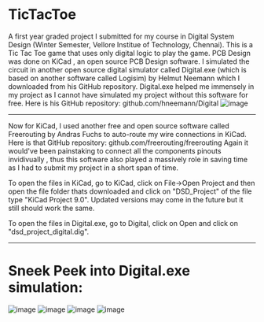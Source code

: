 <h1>TicTacToe</h1>

A first year graded project I submitted for my course in Digital System Design (Winter Semester, Vellore Institue of Technology, Chennai). This is a Tic Tac Toe game that uses only digital logic to play the game. PCB Design was done on KiCad , an open source PCB Design software. I simulated the circuit in another open source digital simulator called Digital.exe (which is based on another software called Logisim) by Helmut Neemann which I downloaded from his GitHub repository.
Digital.exe helped me immensely in my project as I cannot have simulated my project without this software for free. Here is his GitHub repository: github.com/hneemann/Digital
![image](https://github.com/user-attachments/assets/638daecc-1708-4972-b0c7-fd5532f2a82e)

_________________________________________________________________________________________________________________________________________________________________________________________________________________________________________________

Now for KiCad, I used another free and open source software called Freerouting by Andras Fuchs to auto-route my wire connections in KiCad. Here is that GitHub repository: github.com/freerouting/freerouting
Again it would've been painstaking to connect all the components pinouts invidivually , thus this software also played a massively role in saving time as I had to submit my project in a short span of time.


 To open the files in KiCad, go to KiCad, click on File->Open Project and then open the file folder thats downloaded and click on "DSD_Project" of the file type "KiCad Project 9.0". Updated versions may come in the future but it still should work the same.

 To open the files in Digital.exe, go to Digital, click on Open and click on "dsd_project_digital.dig".

_________________________________________________________________________________________________________________________________________________________________________________________________________________________________________________

<h1>Sneek Peek into Digital.exe simulation:</h1>

![image](https://github.com/user-attachments/assets/28c1712d-ebc4-4ba3-80d2-dc1adf3442a6)
![image](https://github.com/user-attachments/assets/b45eea0e-ee93-4b34-8a3d-f98cafa9dbb4)
![image](https://github.com/user-attachments/assets/7cb3adbb-5b54-4767-8356-5c3be973a628)
![image](https://github.com/user-attachments/assets/6089b971-8f5e-4d84-b51c-2deb81c7e103)


